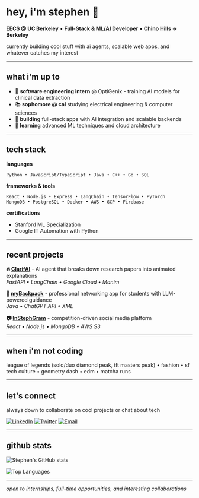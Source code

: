 # hey, i'm stephen 👋

**EECS @ UC Berkeley** • **Full-Stack & ML/AI Developer** • **Chino Hills → Berkeley**

currently building cool stuff with ai agents, scalable web apps, and whatever catches my interest

---

## what i'm up to

- 🔬 **software engineering intern** @ OptiGenix - training AI models for clinical data extraction
- 📚 **sophomore @ cal** studying electrical engineering & computer sciences
- 🤖 **building** full-stack apps with AI integration and scalable backends
- 🧠 **learning** advanced ML techniques and cloud architecture

---

## tech stack

**languages**
```
Python • JavaScript/TypeScript • Java • C++ • Go • SQL
```

**frameworks & tools**
```
React • Node.js • Express • LangChain • TensorFlow • PyTorch
MongoDB • PostgreSQL • Docker • AWS • GCP • Firebase
```

**certifications**
- Stanford ML Specialization
- Google IT Automation with Python

---

## recent projects

**🔥 [ClarifAI](https://github.com/stephenhung)** - AI agent that breaks down research papers into animated explanations  
*FastAPI • LangChain • Google Cloud • Manim*

**📱 [myBackpack](https://github.com/stephenhung)** - professional networking app for students with LLM-powered guidance  
*Java • ChatGPT API • XML*

**📷 [InStephGram](https://github.com/stephenhung)** - competition-driven social media platform  
*React • Node.js • MongoDB • AWS S3*

---

## when i'm not coding

league of legends (solo/duo diamond peak, tft masters peak) • fashion • sf tech culture • geometry dash • edm • matcha runs

---

## let's connect

always down to collaborate on cool projects or chat about tech

[![LinkedIn](https://img.shields.io/badge/LinkedIn-0077B5?style=flat&logo=linkedin&logoColor=white)](https://www.linkedin.com/in/stephen-h-hung/)
[![Twitter](https://img.shields.io/badge/Twitter-1DA1F2?style=flat&logo=twitter&logoColor=white)](https://x.com/stpnhh)
[![Email](https://img.shields.io/badge/Email-D14836?style=flat&logo=gmail&logoColor=white)](mailto:stephenhung@berkeley.edu)

---

## github stats

![Stephen's GitHub stats](https://github-readme-stats.vercel.app/api?username=YOUR_USERNAME&show_icons=true&theme=dark&hide_border=true)

![Top Languages](https://github-readme-stats.vercel.app/api/top-langs/?username=YOUR_USERNAME&layout=compact&theme=dark&hide_border=true)

---

*open to internships, full-time opportunities, and interesting collaborations*
